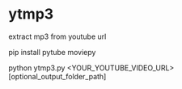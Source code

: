 # ytmp3
extract mp3 from youtube url

pip install pytube moviepy



python ytmp3.py <YOUR_YOUTUBE_VIDEO_URL> [optional_output_folder_path]
